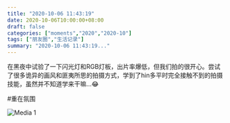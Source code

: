 ```yaml
---
title: "2020-10-06 11:43:19"
date: 2020-10-06T10:00:00+08:00
draft: false
categories: ["moments","2020","2020-10"]
tags: ["朋友圈","生活记录"]
summary: "2020-10-06 11:43:19..."
---
```


在黑夜中试验了一下闪光灯和RGB灯板，出片率爆低，但我们拍的很开心。尝试了很多诡异的画风和匪夷所思的拍摄方式，学到了hin多平时完全接触不到的拍摄技能，虽然并不知道学来干嘛…😂

#重在氛围

![Media 1](/Moments/photos/2020-10-06/202010061143190.jpg)

